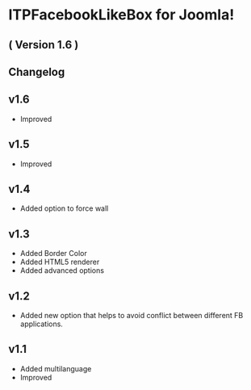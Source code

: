 ITPFacebookLikeBox for Joomla! 
==========================
( Version 1.6 )
--------------------------


Changelog
---------

v1.6
-----
* Improved

v1.5
-----
* Improved

v1.4
-----
* Added option to force wall

v1.3
-----
* Added Border Color
* Added HTML5 renderer
* Added advanced options

v1.2
-----------
* Added new option that helps to avoid conflict between different FB applications.

v1.1
-----------
* Added multilanguage
* Improved